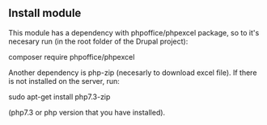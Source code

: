Install module
-----------------

This module has a dependency with phpoffice/phpexcel package, so to it's necesary run (in the root folder of the Drupal project):

  composer require phpoffice/phpexcel
  

Another dependency is php-zip (necesarly to download excel file). If there is not installed on the server, run:

   sudo apt-get install php7.3-zip

(php7.3 or php version that you have installed).
  
 
